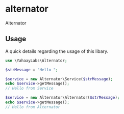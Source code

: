 # alternator
Alternator 


## Usage

A quick details regarding the usage of this libary.

```php
use \YahaayLabs\Alternator;

$strMessage = "Hello ";

$service = new Alternator\Service($strMessage);
echo $service->getMessage();
// Hello from Service

$service = new Alternator\Alternator($strMessage);
echo $service->getMessage();
// Hello from Alternator
```